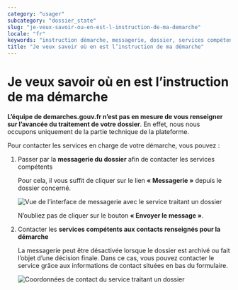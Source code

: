 ```yaml
---
category: "usager"
subcategory: "dossier_state"
slug: "je-veux-savoir-ou-en-est-l-instruction-de-ma-demarche"
locale: "fr"
keywords: "instruction démarche, messagerie, dossier, services compétents, contact"
title: "Je veux savoir où en est l’instruction de ma démarche"
---
```


# Je veux savoir où en est l’instruction de ma démarche

**L’équipe de demarches.gouv.fr n’est pas en mesure de vous renseigner sur l’avancée du traitement de votre dossier**. En effet, nous nous occupons uniquement de la partie technique de la plateforme.

Pour contacter les services en charge de votre démarche, vous pouvez :

1. Passer par la **messagerie du dossier** afin de contacter les services compétents

    Pour cela, il vous suffit de cliquer sur le lien **« Messagerie »** depuis le dossier concerné.

    ![Vue de l’interface de messagerie avec le service traitant un dossier](faq/usager-messagerie.png)

    N’oubliez pas de cliquer sur le bouton **« Envoyer le message »**.

2. Contacter les **services compétents aux contacts renseignés pour la démarche**

    La messagerie peut être désactivée lorsque le dossier est archivé ou fait l’objet d’une décision finale. Dans ce cas, vous pouvez contacter le service grâce aux informations de contact situées en bas du formulaire.

    ![Coordonnées de contact du service traitant un dossier](faq/usager-footer-contact.png)
